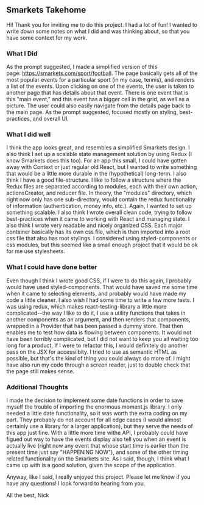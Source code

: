 ## Smarkets Takehome
Hi! Thank you for inviting me to do this project. I had a lot of fun! I wanted to write down some notes on what I did and was thinking about, so that you have some context for my work.

### What I Did
As the prompt suggested, I made a simplified version of this page: https://smarkets.com/sport/football. The page basically gets all of the most popular events for a particular sport (in my case, tennis), and renders a list of the events. Upon clicking on one of the events, the user is taken to another page that has details about that event. There is one event that is this "main event," and this event has a bigger cell in the grid, as well as a picture. The user could also easily navigate from the details page back to the main page. As the prompt suggested, focused mostly on styling, best-practices, and overall UI.

### What I did well
I think the app looks great, and resembles a simplified Smarkets design. I also think I set up a scalable state management solution by using Redux (I know Smarkets does this too). For an app this small, I could have gotten away with Context or just regular old React, but I wanted to write something that would be a little more durable in the (hypothetical) long-term. I also think I have a good file-structure. I like to follow a structure where the Redux files are separated according to modules, each with their own action, actionsCreator, and reducer file. In theory, the "modules" directory, which right now only has one sub-directory, would contain the redux functionality of information (authentication, money info, etc.). Again, I wanted to set up something scalable.
I also think I wrote overall clean code, trying to follow best-practices when it came to working with React and managing state. I also think I wrote very readable and nicely organized CSS. Each major container basically has its own css file, which is then imported into a root css file that also has root stylings. I considered using styled-components or css modules, but this seemed like a small enough project that it would be ok for me use stylesheets.

### What I could have done better
Even though I think I wrote good CSS, if I were to do this again, I probably would have used styled-components. That would have saved me some time when it came to selecting elements, and probably would have made my code a little cleaner.
I also wish I had some time to write a few more tests. I was using redux, which makes react-testing-library a little more complicated--the way I like to do it, I use a utility functions that takes in another components as an argument, and then renders that components, wrapped in a Provider that has been passed a dummy store. That then enables me to test how data is flowing between components. It would not have been terribly complicated, but I did not want to keep you all waiting too long for a product.
If I were to refactor this, I would definitely do another pass on the JSX for accessilbity. I tried to use as semantic HTML as possible, but that's the kind of thing you could always do more of. I might have also run my code through a screen reader, just to double check that the page still makes sense.

### Additional Thoughts
I made the decision to implement some date functions in order to save myself the trouble of importing the enormous moment.js library. I only needed a little date functionality, so it was worth the extra coding on my part. They probably do not account for all edge cases (I would almost certainly use a library for a larger application), but they serve the needs of this app just fine. With a little more time withe API, I probably could have figued out way to have the events display also tell you when an event is actually live (right now any event that whose start time is earlier than the present time just say "HAPPENING NOW"), and some of the other timing related functionality on the Smarkets site. As I said, though, I think what I came up with is a good solution, given the scope of the application.

Anyway, like I said, I really enjoyed this project. Please let me know if you have any questions! I look forward to hearing from you.

All the best, 
Nick
